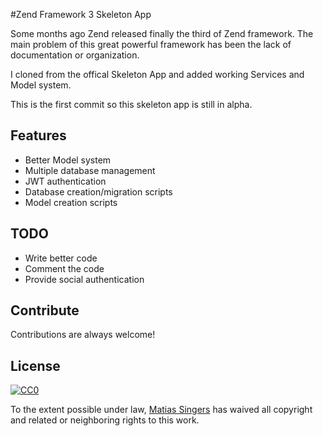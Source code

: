 #Zend Framework 3 Skeleton App

Some months ago Zend released finally the third of Zend framework. The main problem
of this great powerful framework has been the lack of documentation or organization.

I cloned from the offical Skeleton App and added working Services and Model system.

This is the first commit so this skeleton app is still in alpha.

## Features
- Better Model system
- Multiple database management
- JWT authentication
- Database creation/migration scripts
- Model creation scripts

## TODO
- Write better code
- Comment the code
- Provide social authentication

## Contribute

Contributions are always welcome!


## License

[![CC0](https://licensebuttons.net/p/zero/1.0/88x31.png)](http://creativecommons.org/publicdomain/zero/1.0/)

To the extent possible under law, [Matias Singers](http://mts.io) has waived all copyright and related or neighboring rights to this work.